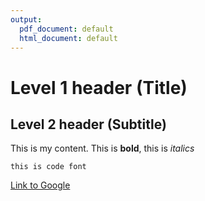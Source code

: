 ```yaml
---
output:
  pdf_document: default
  html_document: default
---
```

# Level 1 header (Title)

## Level 2 header (Subtitle)

This is my content. This is **bold**, this is *italics*

`this is code font`

[Link to Google](https://google.ca/)